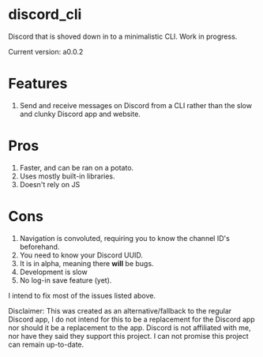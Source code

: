 # discord_cli
Discord that is shoved down in to a minimalistic CLI. Work in progress.

Current version: a0.0.2

# Features
1. Send and receive messages on Discord from a CLI rather than the slow and clunky Discord app and website.

# Pros
1. Faster, and can be ran on a potato.
2. Uses mostly built-in libraries.
3. Doesn't rely on JS

# Cons
1. Navigation is convoluted, requiring you to know the channel ID's beforehand.
2. You need to know your Discord UUID.
3. It is in alpha, meaning there <b>will</b> be bugs.
4. Development is slow
5. No log-in save feature (yet).

I intend to fix most of the issues listed above.

Disclaimer: This was created as an alternative/fallback to the regular Discord app, I do not intend for this to be a replacement for the Discord app nor should it be a replacement to the app. Discord is not affiliated with me, nor have they said they support this project. I can not promise this project can remain up-to-date.
